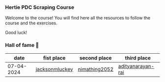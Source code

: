 ### Hertie PDC Scraping Course 

Welcome to the course! You will find here all the resources to follow the course and the exercises.

Good luck!


### Hall of fame 🎇

|  date | fist place  | second place | third place  | 
|---|---|---|---|
|  07-04-2024 | [jacksonmluckey](https://github.com/jacksonmluckey)  | [nimathing2052](https://github.com/nimathing2052)  | [adityanarayan-rai](https://github.com/adityanarayan-rai) |
